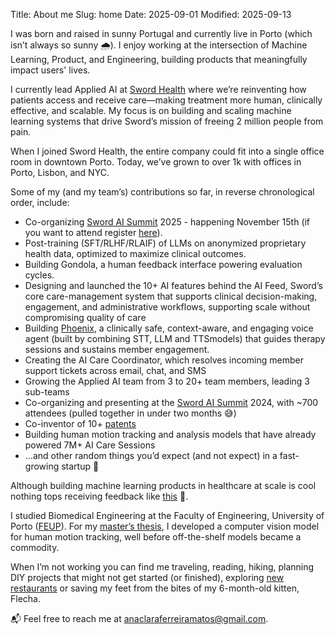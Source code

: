Title: About me
Slug: home
Date: 2025-09-01
Modified: 2025-09-13

I was born and raised in sunny Portugal and currently live in Porto (which isn’t always so sunny 🌧️). I enjoy working at the intersection of Machine Learning, Product, and Engineering, building products that meaningfully impact users' lives.

I currently lead Applied AI at [Sword Health](https://swordhealth.com/) where we’re reinventing how patients access and receive care—making treatment more human, clinically effective, and scalable. My focus is on building and scaling machine learning systems that drive Sword’s mission of freeing 2 million people from pain.

When I joined Sword Health, the entire company could fit into a single office room in downtown Porto. Today, we’ve grown to over 1k with offices in Porto, Lisbon, and NYC.

Some of my (and my team’s) contributions so far, in reverse chronological order, include:

- Co-organizing [Sword AI Summit](https://aisummit.swordhealth.com/) 2025 - happening November 15th (if you want to attend register [here](https://my.weezevent.com/sword-ai-summit-2025)).
- Post-training (SFT/RLHF/RLAIF) of LLMs on anonymized proprietary health data, optimized to maximize clinical outcomes.
- Building Gondola, a human feedback interface powering evaluation cycles.
- Designing and launched the 10+ AI features behind the AI Feed, Sword’s core care-management system that supports clinical decision-making, engagement, and administrative workflows, supporting scale without compromising quality of care
- Building [Phoenix](https://www.youtube.com/watch?v=BiIGIfciEFA&ab_channel=SwordHealth), a clinically safe, context-aware, and engaging voice agent (built by combining STT, LLM and TTSmodels) that guides therapy sessions and sustains member engagement.
- Creating the AI Care Coordinator, which resolves incoming member support tickets across email, chat, and SMS
- Growing the Applied AI team from 3 to 20+ team members, leading 3 sub-teams
- Co-organizing and presenting at the [Sword AI Summit](https://aisummit.swordhealth.com/) 2024,  with ~700 attendees (pulled together in under two months 😅)
- Co-inventor of 10+ [patents](https://patents.google.com/?inventor=Ana+Clara+FERREIRA+MATOS)
- Building human motion tracking and analysis models that have already powered 7M+ AI Care Sessions
- …and other random things you’d expect (and not expect) in a fast-growing startup 🚀

Although building machine learning products in healthcare at scale is cool nothing tops receiving feedback like [this](https://swordhealth.com/resources/member-stories) 🥹.

I studied Biomedical Engineering at the Faculty of Engineering, University of Porto ([FEUP](https://www.up.pt/feup/pt/)). For my [master’s thesis](https://repositorio-aberto.up.pt/bitstream/10216/80368/2/36447.pdf), I developed a computer vision model for human motion tracking, well before off-the-shelf models became a commodity.

When I’m not working you can find me traveling, reading, hiking, planning DIY projects that might not get started (or finished), exploring [new restaurants](https://maps.app.goo.gl/BM6Dx78KcuCcsZjz6) or saving my feet from the bites of my 6-month-old kitten, Flecha.

📬 Feel free to reach me at [anaclaraferreiramatos@gmail.com]([mailto:anaclarferreiraamatos@gmail.com](mailto:anaclaramatos@gmail.com)).